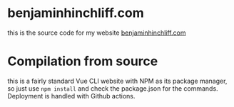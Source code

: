 # benjaminhinchliff.com

this is the source code for my website [benjaminhinchliff.com](https://benjaminhinchliff.com/)

# Compilation from source

this is a fairly standard Vue CLI website with NPM as its package manager, so just use `npm install` and check the package.json for the commands. Deployment is handled with Github actions.
